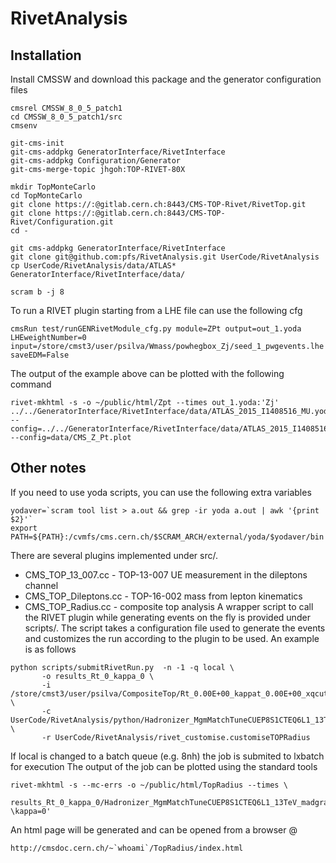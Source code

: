 RivetAnalysis
=============

## Installation

Install CMSSW and download this package and the generator configuration files
```
cmsrel CMSSW_8_0_5_patch1
cd CMSSW_8_0_5_patch1/src
cmsenv

git-cms-init
git-cms-addpkg GeneratorInterface/RivetInterface
git-cms-addpkg Configuration/Generator
git-cms-merge-topic jhgoh:TOP-RIVET-80X

mkdir TopMonteCarlo
cd TopMonteCarlo
git clone https://:@gitlab.cern.ch:8443/CMS-TOP-Rivet/RivetTop.git
git clone https://:@gitlab.cern.ch:8443/CMS-TOP-Rivet/Configuration.git
cd -

git cms-addpkg GeneratorInterface/RivetInterface 
git clone git@github.com:pfs/RivetAnalysis.git UserCode/RivetAnalysis
cp UserCode/RivetAnalysis/data/ATLAS* GeneratorInterface/RivetInterface/data/

scram b -j 8
```
To run a RIVET plugin starting from a LHE file can use the following cfg
```
cmsRun test/runGENRivetModule_cfg.py module=ZPt output=out_1.yoda LHEweightNumber=0 input=/store/cmst3/user/psilva/Wmass/powhegbox_Zj/seed_1_pwgevents.lhe saveEDM=False
```
The output of the example above can be plotted with the following command
```
rivet-mkhtml -s -o ~/public/html/Zpt --times out_1.yoda:'Zj' ../../GeneratorInterface/RivetInterface/data/ATLAS_2015_I1408516_MU.yoda:'data' --config=../../GeneratorInterface/RivetInterface/data/ATLAS_2015_I1408516_MU.plot --config=data/CMS_Z_Pt.plot
```

## Other notes

If you need to use yoda scripts, you can use the following extra variables
```
yodaver=`scram tool list > a.out && grep -ir yoda a.out | awk '{print $2}'`
export PATH=${PATH}:/cvmfs/cms.cern.ch/$SCRAM_ARCH/external/yoda/$yodaver/bin
```
There are several plugins implemented under src/. 
   * CMS_TOP_13_007.cc - TOP-13-007 UE measurement in the dileptons channel  
   * CMS_TOP_Dileptons.cc - TOP-16-002 mass from lepton kinematics
   * CMS_TOP_Radius.cc - composite top analysis
A wrapper script to call the RIVET plugin while generating events on the fly is provided 
under scripts/. The script takes a configuration file used to generate the events and 
customizes the run according to the plugin to be used.
An example is as follows
```
python scripts/submitRivetRun.py  -n -1 -q local \
       -o results_Rt_0_kappa_0 \
       -i /store/cmst3/user/psilva/CompositeTop/Rt_0.00E+00_kappat_0.00E+00_xqcut_20.0_njetmax_1_qcut_30.0.root \
       -c UserCode/RivetAnalysis/python/Hadronizer_MgmMatchTuneCUEP8S1CTEQ6L1_13TeV_madgraph_pythia8_Tauola_cff \
       -r UserCode/RivetAnalysis/rivet_customise.customiseTOPRadius
```
If local is changed to a batch queue (e.g. 8nh) the job is submited to lxbatch for execution
The output of the job can be plotted using the standard tools

```
rivet-mkhtml -s --mc-errs -o ~/public/html/TopRadius --times \
	     results_Rt_0_kappa_0/Hadronizer_MgmMatchTuneCUEP8S1CTEQ6L1_13TeV_madgraph_pythia8_Tauola_cff/out_1.yoda:'R_{t}=0 \kappa=0'
```
An html page will be generated and can be opened from a browser @
```
http://cmsdoc.cern.ch/~`whoami`/TopRadius/index.html
```

